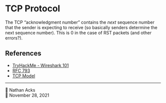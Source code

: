 # TCP Protocol

The TCP “acknowledgment number” contains the *next* sequence number that the sender is expecting to receive (so basically senders determine the next sequence number). This is 0 in the case of RST packets (and other errors?).

## References

* [TryHackMe - Wireshark 101](tryhackme-wireshark-101.md)
* [RFC 793](https://datatracker.ietf.org/doc/html/rfc793)
* [TCP Model](tcp-model.md)

- - - -

👤 Nathan Acks  
📅 November 28, 2021
